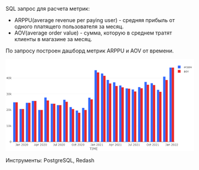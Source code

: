 SQL запрос для расчета метрик:
- ARPPU(average revenue per paying user) - средняя прибыль от одного платящего пользователя за месяц.
- AOV(average order value) - сумма, которую в среднем тратят клиенты в магазине за месяц.

По запросу построен дашборд метрик ARPPU и AOV от времени.

![alt text](https://github.com/HlodM/ml-simulator/blob/main/level2/ARPPU%26AOV(PostgreSQL%2CMetrics)/bar.png)

Инструменты: PostgreSQL, Redash